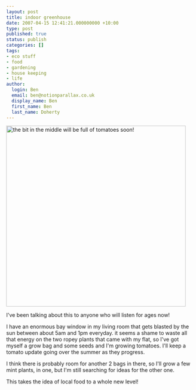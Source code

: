 ```yaml
---
layout: post
title: indoor greenhouse
date: 2007-04-15 12:41:21.000000000 +10:00
type: post
published: true
status: publish
categories: []
tags:
- eco stuff
- food
- gardening
- house keeping
- life
author:
  login: Ben
  email: ben@notionparallax.co.uk
  display_name: Ben
  first_name: Ben
  last_name: Doherty
---
```

<p><img src="{{ site.baseurl }}/assets/greenmyhouse.jpg" title="the bit in the middle will be full of tomatoes soon!" alt="the bit in the middle will be full of tomatoes soon!" height="483" width="480" /></p>
<p>I've been talking about this to anyone who will listen for ages now!</p>
<p>I have an enormous bay window in my living room that gets blasted by the sun between about 5am and 1pm everyday. it seems a shame to waste all that energy on the two ropey plants that came with my flat, so I've got myself a grow bag and some seeds and I'm growing tomatoes. I'll keep a tomato update going over the summer as they progress.</p>
<p>I think there is probably room for another 2 bags in there, so I'll grow a few mint plants, in one, but I'm still searching for ideas for the other one.</p>
<p>This takes the idea of local food to a whole new level!</p>
